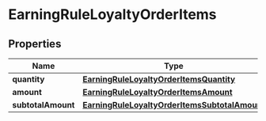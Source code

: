 

# EarningRuleLoyaltyOrderItems


## Properties

| Name | Type | Description |
|------------ | ------------- | ------------- |
|**quantity** | [**EarningRuleLoyaltyOrderItemsQuantity**](EarningRuleLoyaltyOrderItemsQuantity.md) |  |
|**amount** | [**EarningRuleLoyaltyOrderItemsAmount**](EarningRuleLoyaltyOrderItemsAmount.md) |  |
|**subtotalAmount** | [**EarningRuleLoyaltyOrderItemsSubtotalAmount**](EarningRuleLoyaltyOrderItemsSubtotalAmount.md) |  |



